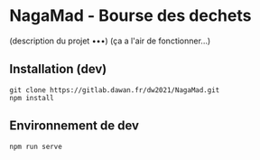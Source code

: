 # NagaMad - Bourse des dechets

(description du projet •••)
(ça a l'air de fonctionner...)

## Installation (dev)

```
git clone https://gitlab.dawan.fr/dw2021/NagaMad.git
npm install
```

## Environnement de dev
```
npm run serve
```